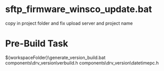 # sftp_firmware_winsco_update.bat
copy in project folder and fix upload server and project name

# Pre-Build Task

${workspaceFolder}\generate_version_build.bat components\drv_version\verbuild.h components\drv_version\datetimepc.h
